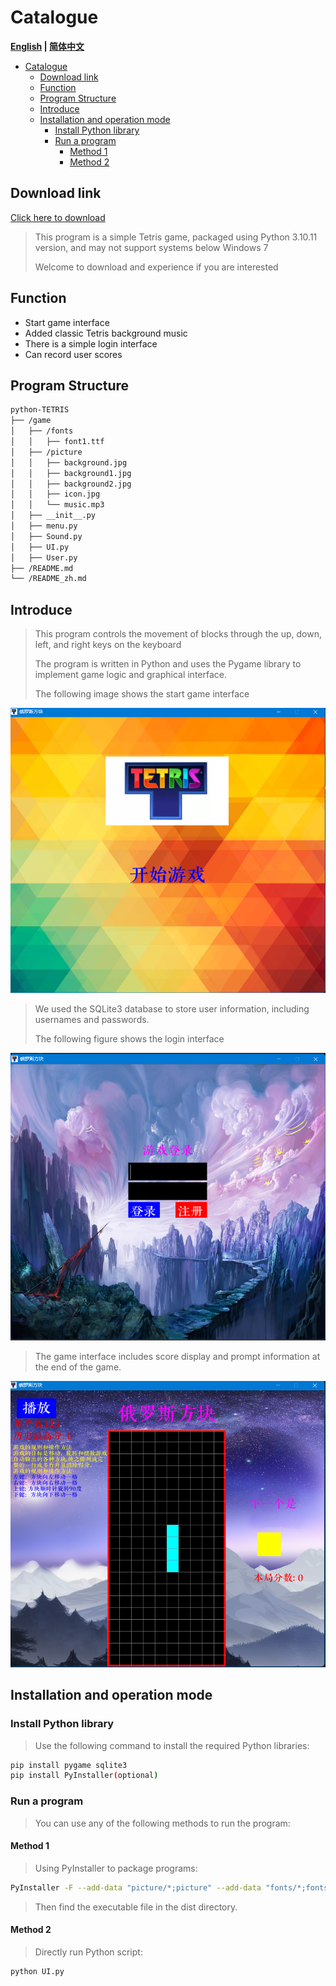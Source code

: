 # Catalogue

**[English](README.md) | [简体中文](README_zh.md)**

- [Catalogue](#catalogue)
  - [Download link](#download-link)
  - [Function](#function)
  - [Program Structure](#program-structure)
  - [Introduce](#introduce)
  - [Installation and operation mode](#installation-and-operation-mode)
    - [Install Python library](#install-python-library)
    - [Run a program](#run-a-program)
      - [Method 1](#method-1)
      - [Method 2](#method-2)

## Download link

[Click here to download](https://github.com/WorldDawnAres/python-TETRIS/releases)

> This program is a simple Tetris game, packaged using Python 3.10.11 version,
>and may not support systems below Windows 7
>
> Welcome to download and experience if you are interested

## Function

- Start game interface
- Added classic Tetris background music
- There is a simple login interface
- Can record user scores

## Program Structure

```bash
python-TETRIS
├── /game
│   ├── /fonts
│   │   ├── font1.ttf
│   ├── /picture
│   │   ├── background.jpg
│   │   ├── background1.jpg
│   │   ├── background2.jpg
│   │   ├── icon.jpg
│   │   └── music.mp3
│   ├── __init__.py 
│   ├── menu.py
│   ├── Sound.py
│   ├── UI.py
│   ├── User.py
├── /README.md
└── /README_zh.md
```

## Introduce

>This program controls the movement of blocks through the up, down, left, and right
>keys on the keyboard
>
>The program is written in Python and uses the Pygame library to implement game logic
>and graphical interface.
>
>The following image shows the start game interface

![Screenshot 1](./Pictures/1.png "可选标题")

>We used the SQLite3 database to store user information, including usernames and passwords.
>
>The following figure shows the login interface

![Screenshot 1](./Pictures/2.png "可选标题")

>The game interface includes score display and prompt information at the end of the game.

![Screenshot 1](./Pictures/3.png "可选标题")

## Installation and operation mode

### Install Python library

>Use the following command to install the required Python libraries:

```bash
pip install pygame sqlite3
pip install PyInstaller(optional)
```

### Run a program

>You can use any of the following methods to run the program:

#### Method 1

>Using PyInstaller to package programs:

```bash
PyInstaller -F --add-data "picture/*;picture" --add-data "fonts/*;fonts" -w -i game\picture\icon.jpg UI.py
```

>Then find the executable file in the dist directory.

#### Method 2

>Directly run Python script:

```bash
python UI.py
```
